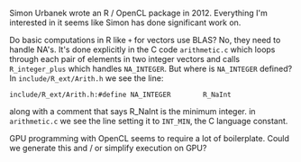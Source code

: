 Simon Urbanek wrote an R / OpenCL package in 2012. Everything I'm
interested in it seems like Simon has done significant work on.

Do basic computations in R like `+` for vectors use BLAS? No, they need to
handle NA's. It's done explicitly in the C code `arithmetic.c` which loops
through each pair of elements in two integer vectors and calls `R_integer_plus`
which handles `NA_INTEGER`. But where is `NA_INTEGER` defined?
In `include/R_ext/Arith.h` we see the line:
```
include/R_ext/Arith.h:#define NA_INTEGER        R_NaInt
```
along with a comment that says R_NaInt is the minimum integer. in
`arithmetic.c` we see the line setting it to `INT_MIN`, the C language
constant.


GPU programming with OpenCL seems to require a lot of boilerplate. Could we
generate this and / or simplify execution on GPU?
